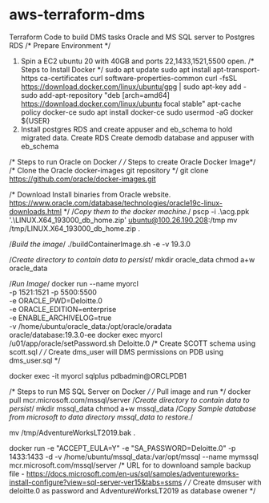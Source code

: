 # aws-terraform-dms
Terraform Code to build DMS tasks Oracle and MS SQL server to Postgres RDS
/* Prepare Environment */
1. Spin a EC2 ubuntu 20 with 40GB and ports 22,1433,1521,5500 open.
/* Steps to Install Docker */
sudo apt update
sudo apt install apt-transport-https ca-certificates curl software-properties-common
curl -fsSL https://download.docker.com/linux/ubuntu/gpg | sudo apt-key add -
sudo add-apt-repository "deb [arch=amd64] https://download.docker.com/linux/ubuntu focal stable"
apt-cache policy docker-ce
sudo apt install docker-ce
sudo usermod -aG docker ${USER}
2. Install postgres RDS and create appuser and eb_schema to hold migrated data.
Create RDS
Create demodb database and appuser with eb_schema

/* Steps to run Oracle on Docker */
/* Steps to create Oracle Docker Image*/
/* Clone the Oracle docker-images git repository */
git clone https://github.com/oracle/docker-images.git

/* Download Install binaries from Oracle website. https://www.oracle.com/database/technologies/oracle19c-linux-downloads.html */
/*Copy them to the docker machine.*/
pscp -i .\acg.ppk '.\LINUX.X64_193000_db_home.zip' ubuntu@100.26.190.208:/tmp
mv /tmp/LINUX.X64_193000_db_home.zip .

/*Build the image*/
./buildContainerImage.sh -e -v 19.3.0

/*Create directory to contain data to persist*/
mkdir oracle_data
chmod a+w oracle_data

/*Run Image*/
docker run --name myorcl \
-p 1521:1521 -p 5500:5500 \
-e ORACLE_PWD=Deloitte.0 \
-e ORACLE_EDITION=enterprise \
-e ENABLE_ARCHIVELOG=true \
-v /home/ubuntu/oracle_data:/opt/oracle/oradata \
oracle/database:19.3.0-ee
docker exec myorcl /u01/app/oracle/setPassword.sh Deloitte.0
/* Create SCOTT schema using scott.sql */
/* Create dms_user will DMS permissions on PDB using dms_user.sql */

docker exec -it myorcl sqlplus pdbadmin@ORCLPDB1

/* Steps to run MS SQL Server on Docker */
/* Pull image and run */
docker pull mcr.microsoft.com/mssql/server
/*Create directory to contain data to persist*/
mkdir mssql_data
chmod a+w mssql_data
/*Copy Sample database from microsoft to data directory mssql_data  to restore.*/

mv /tmp/AdventureWorksLT2019.bak .

docker run -e "ACCEPT_EULA=Y" -e "SA_PASSWORD=Deloitte.0" -p 1433:1433 -d  -v /home/ubuntu/mssql_data:/var/opt/mssql --name mymssql mcr.microsoft.com/mssql/server
/* URL for to downloand sample backup file - https://docs.microsoft.com/en-us/sql/samples/adventureworks-install-configure?view=sql-server-ver15&tabs=ssms */
/* Create dmsuser with deloitte.0 as password and AdventureWorksLT2019 as database owener */
